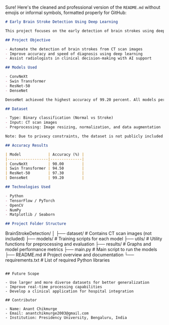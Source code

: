 Sure! Here's the cleaned and professional version of the `README.md` without emojis or informal symbols, formatted properly for GitHub:



```markdown
# Early Brain Stroke Detection Using Deep Learning

This project focuses on the early detection of brain strokes using deep learning techniques applied to CT scan images. Stroke is a major cause of disability and death globally, and early diagnosis is critical for effective treatment. Traditional diagnostic methods are often time-consuming and prone to human error. This project offers a faster and more accurate solution powered by artificial intelligence.

## Project Objective

- Automate the detection of brain strokes from CT scan images  
- Improve accuracy and speed of diagnosis using deep learning  
- Assist radiologists in clinical decision-making with AI support  

## Models Used

- ConvNeXt  
- Swin Transformer  
- ResNet-50  
- DenseNet  

DenseNet achieved the highest accuracy of 99.20 percent. All models performed well, with accuracies ranging between 90 percent and 99.20 percent.

## Dataset

- Type: Binary classification (Normal vs Stroke)  
- Input: CT scan images  
- Preprocessing: Image resizing, normalization, and data augmentation  

Note: Due to privacy constraints, the dataset is not publicly included. A similar open-source dataset can be used for testing and experimentation.

## Accuracy Results

| Model            | Accuracy (%) |
|------------------|--------------|
| ConvNeXt         | 90.00        |
| Swin Transformer | 94.50        |
| ResNet-50        | 97.30        |
| DenseNet         | 99.20        |

## Technologies Used

- Python  
- TensorFlow / PyTorch  
- OpenCV  
- NumPy  
- Matplotlib / Seaborn  

## Project Folder Structure

```
BrainStrokeDetection/
│
├── dataset/           # Contains CT scan images (not included)
├── models/            # Training scripts for each model
├── utils/             # Utility functions for preprocessing and evaluation
├── results/           # Graphs and model performance metrics
├── main.py            # Main script to run the models
├── README.md          # Project overview and documentation
└── requirements.txt   # List of required Python libraries
```

## Future Scope

- Use larger and more diverse datasets for better generalization  
- Improve real-time processing capabilities  
- Develop a clinical application for hospital integration  

## Contributor

- Name: Anant Chikmurge  
- Email: anantchikmurge2003@gmail.com  
- Institution: Presidency University, Bengaluru, India
```

